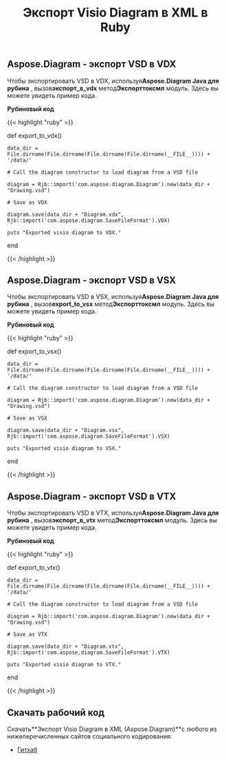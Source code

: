 ﻿---
title: Экспорт Visio Diagram в XML в Ruby
type: docs
weight: 70
url: /ru/java/export-visio-diagram-to-xml-in-ruby/
---
## **Aspose.Diagram - экспорт VSD в VDX**
Чтобы экспортировать VSD в VDX, используя**Aspose.Diagram Java для рубина** , вызов**экспорт_в_vdx** метод**Экспорттоксмл** модуль. Здесь вы можете увидеть пример кода.

**Рубиновый код**

{{< highlight "ruby" >}}

 def export_to_vdx()

    data_dir = File.dirname(File.dirname(File.dirname(File.dirname(__FILE__)))) + '/data/'

    # Call the diagram constructor to load diagram from a VSD file

    diagram = Rjb::import('com.aspose.diagram.Diagram').new(data_dir + "Drawing.vsd")

    # Save as VDX

    diagram.save(data_dir + "Diagram.vdx", Rjb::import('com.aspose.diagram.SaveFileFormat').VDX)

    puts "Exported visio diagram to VDX."

end

{{< /highlight >}}
## **Aspose.Diagram - экспорт VSD в VSX**
Чтобы экспортировать VSD в VSX, используя**Aspose.Diagram Java для рубина** , вызов**export_to_vsx** метод**Экспорттоксмл** модуль. Здесь вы можете увидеть пример кода.

**Рубиновый код**

{{< highlight "ruby" >}}

 def export_to_vsx()

    data_dir = File.dirname(File.dirname(File.dirname(File.dirname(__FILE__)))) + '/data/'

    # Call the diagram constructor to load diagram from a VSD file

    diagram = Rjb::import('com.aspose.diagram.Diagram').new(data_dir + "Drawing.vsd")

    # Save as VSX

    diagram.save(data_dir + "Diagram.vsx", Rjb::import('com.aspose.diagram.SaveFileFormat').VSX)

    puts "Exported visio diagram to VSX."

end

{{< /highlight >}}
## **Aspose.Diagram - экспорт VSD в VTX**
Чтобы экспортировать VSD в VTX, используя**Aspose.Diagram Java для рубина** , вызов**экспорт_в_vtx** метод**Экспорттоксмл** модуль. Здесь вы можете увидеть пример кода.

**Рубиновый код**

{{< highlight "ruby" >}}

 def export_to_vtx()

    data_dir = File.dirname(File.dirname(File.dirname(File.dirname(__FILE__)))) + '/data/'

    # Call the diagram constructor to load diagram from a VSD file

    diagram = Rjb::import('com.aspose.diagram.Diagram').new(data_dir + "Drawing.vsd")

    # Save as VTX

    diagram.save(data_dir + "Diagram.vtx", Rjb::import('com.aspose.diagram.SaveFileFormat').VTX)

    puts "Exported visio diagram to VTX."

end

{{< /highlight >}}
## **Скачать рабочий код**
 Скачать**Экспорт Visio Diagram в XML (Aspose.Diagram)**с любого из нижеперечисленных сайтов социального кодирования:

- [Гитхаб](https://github.com/asposediagram/Aspose.Diagram-for-Java/blob/master/Plugins/Aspose_Diagram_Java_for_Ruby/lib/asposediagramjava/Export/exporttoxml.rb)
